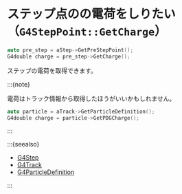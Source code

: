 # ステップ点のの電荷をしりたい（``G4StepPoint::GetCharge``）

```cpp
auto pre_step = aStep->GetPreStepPoint();
G4double charge = pre_step->GetCharge();
```

ステップの電荷を取得できます。

:::{note}

電荷はトラック情報から取得したほうがいいかもしれません。

```cpp
auto particle = aTrack->GetParticleDefinition();
G4double charge = particle->GetPDGCharge();
```

:::

:::{seealso}

- [G4Step](https://geant4.kek.jp/Reference/11.2.0/classG4Step.html)
- [G4Track](https://geant4.kek.jp/Reference/11.2.0/classG4Track.html)
- [G4ParticleDefinition](https://geant4.kek.jp/Reference/11.2.0/classG4ParticleDefinition.html)

:::
